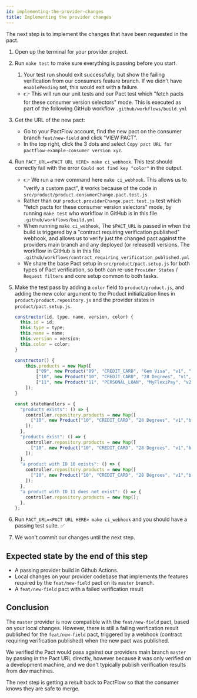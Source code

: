 ```yaml
---
id: implementing-the-provider-changes
title: Implementing the provider changes
---
```


The next step is to implement the changes that have been requested in the pact.

1. Open up the terminal for your provider project.

1. Run `make test` to make sure everything is passing before you start.
   1. Your test run should exit successfully, but show the failing verification from our consumers feature branch. If we didn't have `enablePending` set, this would exit with a failure.
    * 👉 This will run our unit tests and our Pact test which "fetch pacts for these consumer version selectors" mode. This is executed as part of the following GitHub workflow `.github/workflows/build.yml`
  
2. Get the URL of the new pact:
    * Go to your PactFlow account, find the new pact on the consumer branch `feat/new-field` and click "VIEW PACT".
    * In the top right, click the 3 dots and select `Copy pact URL for pactflow-example-consumer version xyz`.

3. Run `PACT_URL=<PACT URL HERE> make ci_webhook`. This test should correctly fail with the error `Could not find key "color"` in the output.
    * 👉 We run a new command here `make ci_webhook`. This allows us to "verify a custom pact", it works because of the code in `src/product/product.consumerChange.pact.test.js`
    * Rather than our `product.providerChange.pact.test.js` test which "fetch pacts for these consumer version selectors" mode, by running `make test` who workflow in GitHub is in this file `.github/workflows/build.yml`
    * When running `make ci_webhook`, The `$PACT_URL` is passed in when the build is triggered by a "contract requiring verification published" webhook, and allows us to verify just the changed pact against the providers main branch and any deployed (or released) versions. The workflow in GitHub is in this file `.github/workflows/contract_requiring_verification_published.yml`
    * We share the base Pact setup in `src/product/pact.setup.js` for both types of Pact verification, so both can re-use `Provider States` / `Request filters` and core setup common to both tasks.

4. Make the test pass by adding a `color` field to `product/product.js`, and adding the new color argument to the Product initialization lines in `product/product.repository.js` and the provider states in `product/pact.setup.js`.

    ```js
    constructor(id, type, name, version, color) {
      this.id = id;
      this.type = type;
      this.name = name;
      this.version = version;
      this.color = color;
    }
    ```

    ```js
    constructor() {
        this.products = new Map([
            ["09", new Product("09", "CREDIT_CARD", "Gem Visa", "v1", "green")],
            ["10", new Product("10", "CREDIT_CARD", "28 Degrees", "v1", "blue")],
            ["11", new Product("11", "PERSONAL_LOAN", "MyFlexiPay", "v2", "yellow")],
        ]);
    }
    ```

    ```js
    const stateHandlers = {
      "products exists": () => {
        controller.repository.products = new Map([
          ["10", new Product("10", "CREDIT_CARD", "28 Degrees", "v1","blue")],
        ]);
      },
      "products exist": () => {
        controller.repository.products = new Map([
          ["10", new Product("10", "CREDIT_CARD", "28 Degrees", "v1","blue")],
        ]);
      },
      "a product with ID 10 exists": () => {
        controller.repository.products = new Map([
          ["10", new Product("10", "CREDIT_CARD", "28 Degrees", "v1","blue")],
        ]);
      },
      "a product with ID 11 does not exist": () => {
        controller.repository.products = new Map();
      },
    };
    ```

5. Run `PACT_URL=<PACT URL HERE> make ci_webhook` and you should have a passing test suite. ✅

6. We won't commit our changes until the next step.

## Expected state by the end of this step

* A passing provider build in Github Actions.
* Local changes on your provider codebase that implements the features required by the `feat/new-field` pact on its `master` branch.
* A `feat/new-field` pact with a failed verification result

## Conclusion

The `master` provider is now compatible with the `feat/new-field` pact, based on your local changes. However, there is still a failing verification result published for the `feat/new-field` pact, triggered by a webhook (contract requiring verification published) when the new pact was published.

We verified the Pact would pass against our providers main branch `master` by passing in the Pact URL directly, however because it was only verified on a development machine, and we don't typically publish verification results from dev machines.

The next step is getting a result back to PactFlow so that the consumer knows they are safe to merge.
